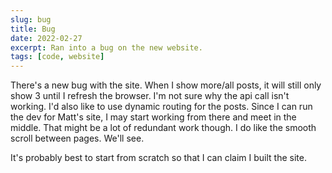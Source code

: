 ```yaml
---
slug: bug
title: Bug
date: 2022-02-27
excerpt: Ran into a bug on the new website.
tags: [code, website]
---
```


There's a new bug with the site. When I show more/all posts, it will still only show 3 until I refresh the browser. I'm not sure why the api call isn't working. I'd also like to use dynamic routing for the posts. Since I can run the dev for Matt's site, I may start working from there and meet in the middle. That might be a lot of redundant work though. I do like the smooth scroll between pages. We'll see.

It's probably best to start from scratch so that I can claim I built the site.
